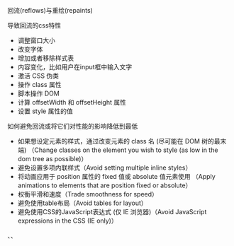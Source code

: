 回流(reflows)与重绘(repaints)  

导致回流的css特性
  * 调整窗口大小
  * 改变字体
  * 增加或者移除样式表
  * 内容变化，比如用户在input框中输入文字
  * 激活 CSS 伪类
  * 操作 class 属性
  * 脚本操作 DOM
  * 计算 offsetWidth 和 offsetHeight 属性
  * 设置 style 属性的值 
  
如何避免回流或将它们对性能的影响降低到最低  
  + 如果想设定元素的样式，通过改变元素的 class 名 (尽可能在 DOM 树的最末端)
  （Change classes on the element you wish to style (as low in the dom tree as possible)）  
  + 避免设置多项内联样式（Avoid setting multiple inline styles）
  + 将动画应用于 position 属性的 fixed 值或 absolute 值元素使用
  （Apply animations to elements that are position fixed or absolute）
  + 权衡平滑和速度（Trade smoothness for speed）
  + 避免使用table布局（Avoid tables for layout）
  + 避免使用CSS的JavaScript表达式 (仅 IE 浏览器)（Avoid JavaScript expressions in the CSS (IE only)）
  
、、
